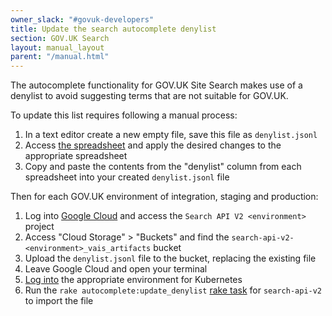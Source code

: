 ```yaml
---
owner_slack: "#govuk-developers"
title: Update the search autocomplete denylist
section: GOV.UK Search
layout: manual_layout
parent: "/manual.html"
---
```


The autocomplete functionality for GOV.UK Site Search makes use of a denylist to avoid suggesting terms that are not suitable for GOV.UK.

To update this list requires following a manual process:

1. In a text editor create a new empty file, save this file as `denylist.jsonl`
1. Access [the spreadsheet][] and apply the desired changes to the appropriate spreadsheet
1. Copy and paste the contents from the "denylist" column from each spreadsheet into your created `denylist.jsonl` file

Then for each GOV.UK environment of integration, staging and production:

1. Log into [Google Cloud][] and access the `Search API V2 <environment>` project
1. Access "Cloud Storage" > "Buckets" and find the `search-api-v2-<environment>_vais_artifacts` bucket
1. Upload the `denylist.jsonl` file to the bucket, replacing the existing file
1. Leave Google Cloud and open your terminal
1. [Log into][kube-auth] the appropriate environment for Kubernetes
1. Run the `rake autocomplete:update_denylist` [rake task][] for `search-api-v2` to import the file

[the spreadsheet]: https://docs.google.com/spreadsheets/d/1aA2JapqNt0nu-MiFraP7p9flSDvNQCm0QvSZi2Unw48/edit?gid=0#gid=0
[Google Cloud]: /manual/google-cloud-platform-gcp.html#gcp-access
[kube-auth]: /kubernetes/cheatsheet.html#prerequisites
[rake task]: /manual/running-rake-tasks.html#run-a-rake-task-on-eks
